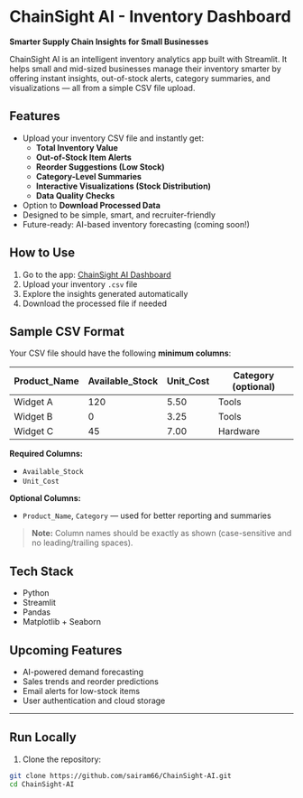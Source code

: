 # ChainSight AI - Inventory Dashboard

**Smarter Supply Chain Insights for Small Businesses**

ChainSight AI is an intelligent inventory analytics app built with Streamlit. It helps small and mid-sized businesses manage their inventory smarter by offering instant insights, out-of-stock alerts, category summaries, and visualizations — all from a simple CSV file upload.

## Features

- Upload your inventory CSV file and instantly get:
  - **Total Inventory Value**
  - **Out-of-Stock Item Alerts**
  - **Reorder Suggestions (Low Stock)**
  - **Category-Level Summaries**
  - **Interactive Visualizations (Stock Distribution)**
  - **Data Quality Checks**
- Option to **Download Processed Data**
- Designed to be simple, smart, and recruiter-friendly
- Future-ready: AI-based inventory forecasting (coming soon!)

## How to Use

1. Go to the app: [ChainSight AI Dashboard](https://chainsight-ai.streamlit.app)
2. Upload your inventory `.csv` file
3. Explore the insights generated automatically
4. Download the processed file if needed

## Sample CSV Format

Your CSV file should have the following **minimum columns**:

| Product_Name | Available_Stock | Unit_Cost | Category (optional) |
|--------------|------------------|-----------|----------------------|
| Widget A     | 120              | 5.50      | Tools                |
| Widget B     | 0                | 3.25      | Tools                |
| Widget C     | 45               | 7.00      | Hardware             |

**Required Columns:**
- `Available_Stock`
- `Unit_Cost`

**Optional Columns:**
- `Product_Name`, `Category` — used for better reporting and summaries

> **Note:** Column names should be exactly as shown (case-sensitive and no leading/trailing spaces).

## Tech Stack

- Python
- Streamlit
- Pandas
- Matplotlib + Seaborn

## Upcoming Features

- AI-powered demand forecasting
- Sales trends and reorder predictions
- Email alerts for low-stock items
- User authentication and cloud storage

---

## Run Locally

1. Clone the repository:
```bash
git clone https://github.com/sairam66/ChainSight-AI.git
cd ChainSight-AI
